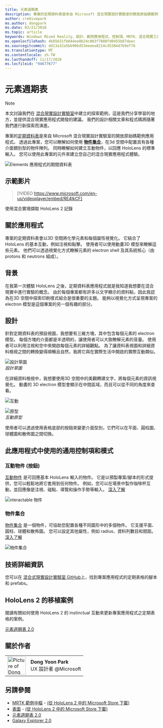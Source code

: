 ```yaml
---
title: 元素週期表
description: 專案的定期資料表是來自 Microsoft 混合現實設計實驗室的開放原始碼範例應用程式，您可以在其中學習如何使用物件集合，在3D 空間中設定物件陣列，以及各種表面類型。
author: cre8ivepark
ms.author: dongpark
ms.date: 03/21/2018
ms.topic: article
keywords: Windows Mixed Reality、設計、範例應用程式、控制項、MRTK、混合現實工具組、Unity、範例應用程式、範例應用程式、開放原始碼、Microsoft Store、HoloLens、混合現實耳機、windows Mixed Reality 耳機、虛擬實境耳機
ms.openlocfilehash: 4b85631fb044ee0b24c003f7808fd0455b87deec
ms.sourcegitcommit: dd13a32a5bb90bd53eeeea8214cd5384d7b9ef76
ms.translationtype: MT
ms.contentlocale: zh-TW
ms.lasthandoff: 11/17/2020
ms.locfileid: "94677677"
---
```

# <a name="periodic-table-of-the-elements"></a>元素週期表

>[!NOTE]
>本文討論我們在 [混合現實設計實驗室](https://github.com/Microsoft/MRDesignLabs_Unity)中建立的探索範例，這是我們分享學習的地方，並提供混合現實應用程式開發的建議。 我們的設計相關文章和程式碼將隨著我們進行新探索而演進。

專案的[定期資料表](https://github.com/Microsoft/MRDesignLabs_Unity_PeriodicTable)是來自 Microsoft 混合現實設計實驗室的開放原始碼範例應用程式。 透過此專案，您可以瞭解如何使用 **[物件集合](../../design/object-collection.md)**，在3d 空間中配置具有各種介面類別型的物件陣列。 同時瞭解如何建立互動物件，以回應 HoloLens 的標準輸入。 您可以使用此專案的元件來建立您自己的混合現實應用程式體驗。

![Elements 應用程式的期間資料表](images/640px-periodictable-hero.jpg)

## <a name="demo-video"></a>示範影片 
> [!VIDEO https://www.microsoft.com/en-us/videoplayer/embed/RE4IkCF]

使用混合實境擷取 HoloLens 2 記錄

## <a name="about-the-app"></a>關於應用程式

專案的定期資料表會以3D 空間將化學元素和每個屬性視覺化。 它結合了 HoloLens 的基本互動，例如注視和點擊。 使用者可以使用動畫3D 模型來瞭解這些元素。 他們可以透過視覺化方式瞭解元素的 electron shell 及其系統核心（由 protons 和 neutrons 組成）。

## <a name="background"></a>背景

在我第一次體驗 HoloLens 之後，定期資料表應用程式就是我知道我想要在混合現實中進行實驗的概念。 由於每個專案都有許多以文字顯示的資料點，因此我認為在3D 空間中探索印刷樣式組合是很重要的主題。 能夠以視覺化方式呈現專案的 electron 模型是這個專案的另一個有趣的部分。

## <a name="design"></a>設計

針對定期資料表的預設視圖，我想要有三維方塊，其中包含每個元素的 electron 模型。 每個方塊的介面都是半透明的，讓使用者可以大致瞭解元素的音量。 使用者可以利用注視和空中來開啟每個元素的詳細觀點。 為了讓資料表視圖和詳細資料檢視之間的轉換變得順暢且自然，我將它與在實際生活中開啟的實際互動類似。

![設計草圖](images/640px-sketch20170406.jpg)<br>
*設計草圖*

在詳細資料檢視中，我想要使用3D 空間中的美觀轉譯文字，將每個元素的資訊視覺化。 動畫的 3D electron 模型會顯示在中間區域，而且可以從不同的角度來查看。

![互動](images/640px-periodictable-interaction.jpg)

![原型](images/640px-periodictable-prototypes.jpg)<br>
*互動原型*

使用者可以透過使用表格底部的按鈕來變更介面型別，它們可以在平面、圓柱圖、球體圖和散佈圖之間切換。

## <a name="common-controls-and-patterns-used-in-this-app"></a>此應用程式中使用的通用控制項和模式

### <a name="interactable-object-button"></a>互動物件 (按鈕) 

[互動物件](../../design/interactable-object.md) 是可回應基本 HoloLens 輸入的物件。 它是以預製專案/腳本的形式提供，您可以輕鬆地將它套用到任何物件。 例如，您可以在場景中製作咖啡杯互動，並回應像是注視、碰點、導覽和操作手勢等輸入。 [深入了解](../../design/interactable-object.md)

![nteractable 物件](images/640px-periodictable-interactableobject.jpg)

### <a name="object-collection"></a>物件集合

[物件集合](../../design/object-collection.md) 是一個物件，可協助您配置各種不同圖形中的多個物件。 它支援平面、圓柱、球體和散佈圖。 您可以設定其他屬性，例如 radius、資料列數目和間距。 [深入了解](../../design/object-collection.md)

![物件集合](images/640px-periodictable-collections.jpg)

## <a name="technical-details"></a>技術詳細資訊

您可以在 [混合式現實設計實驗室 GitHub](https://github.com/Microsoft/MRDesignLabs_Unity_PeriodicTable)上，找到專案應用程式的定期表格的腳本和 prefabs。

## <a name="porting-story-for-hololens-2"></a>HoloLens 2 的移植案例

閱讀有關如何使用 HoloLens 2 的 instinctual 互動來更新專案應用程式之定期表格的案例。

[元素週期表 2.0](https://medium.com/@dongyoonpark/bringing-the-periodic-table-of-the-elements-app-to-hololens-2-with-mrtk-v2-a6e3d8362158)




## <a name="about-the-author"></a>關於作者

<table style="border-collapse:collapse" padding-left="0px">
<tr>
<td style="border-style: none" width="60px"><img alt="Picture of Dong Yoon Park" width="60" height="60" src="images/dongyoonpark.jpg"></td>
<td style="border-style: none"><b>Dong Yoon Park</b><br>UX 設計者 @Microsoft</td>
</tr>
</table>

## <a name="see-also"></a>另請參閱

* [MRTK 範例中樞](https://microsoft.github.io/MixedRealityToolkit-Unity/Documentation/README_ExampleHub.html) - [ (從 HoloLens 2 中的 Microsoft Store 下載)](https://www.microsoft.com/en-us/p/mrtk-examples-hub/9mv8c39l2sj4)
* [表面](sampleapp-surfaces.md) - [ (從 HoloLens 2 中的 Microsoft Store 下載)](https://www.microsoft.com/en-us/p/surfaces/9nvkpv3sk3x0)
* [元素週期表 2.0](https://medium.com/@dongyoonpark/bringing-the-periodic-table-of-the-elements-app-to-hololens-2-with-mrtk-v2-a6e3d8362158)
* [Galaxy Explorer 2.0](galaxy-explorer-update.md)